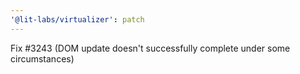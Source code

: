 ```yaml
---
'@lit-labs/virtualizer': patch
---
```


Fix #3243 (DOM update doesn't successfully complete under some circumstances)
